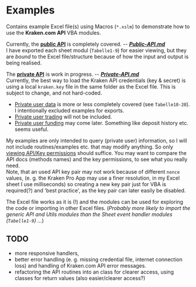Examples
========

Contains example Excel file(s) using Macros (`*.xslm`) to demonstrate how to use the **Kraken.com API** VBA modules.

Currently, the [**public API**](https://www.kraken.com/features/api#public-market-data) is completely covered. -- [***Public-API.md***](https://github.com/Querela/Kraken-API-VBA/blob/master/example/Public-API.md)  
I have exported each sheet modul (`Tabelle1-9`) for easier viewing,
but they are *bound* to the Excel file/structure because of how the input and output is being realised.

The [**private API**](https://www.kraken.com/features/api#private-user-data) is work in progress. -- [***Private-API.md***](https://github.com/Querela/Kraken-API-VBA/blob/master/example/Private-API.md)  
Currently, the best way to load the Kraken API credentials (key & secret) is using a local `kraken.key` file in the same folder as the Excel file. This is subject to change, and not hard-coded.  

- [Private user data](https://www.kraken.com/features/api#private-user-data) is more or less completely covered (see `Tabelle10-20`). I intentionally excluded examples for exports.
- [Private user trading](https://www.kraken.com/features/api#private-user-trading) will not be included.
- [Private user funding](https://www.kraken.com/features/api#private-user-funding) may come later. Something like deposit history etc. seems useful.

My examples are only intended to query (private user) information, so I will not include routines/examples etc. that may modify anything.
So only [viewing API/Key permissions](https://support.kraken.com/hc/en-us/articles/360000919966-How-to-generate-an-API-key-pair-) should suffice.
You may want to compare the API docs (methods names) and the key permissions, to see what you really need.  
Note, that an used API key pair may not work because of different `nonce` values,
(e. g. the Kraken Pro App may use a finer resolution, in my Excel sheet I use milliseconds)
so creating a new key pair just for VBA is required(?) and 'best practice', as the key pair can later easily be disabled.

The Excel file works as it is (!) and the modules can be used for exploring the code or importing in other Excel files.
(_Probably more likely to import the generic API and Utils modules than the Sheet event handler modules (`Tabelle1-9`) ..._)

TODO
----

- more responsive handlers,
- better error handling (e. g. missing credential file, internet connection loss) and handling of Kraken.com API error messages.
- refactoring the API routines into an class for clearer access, using classes for return values (also easier/clearer access?)
